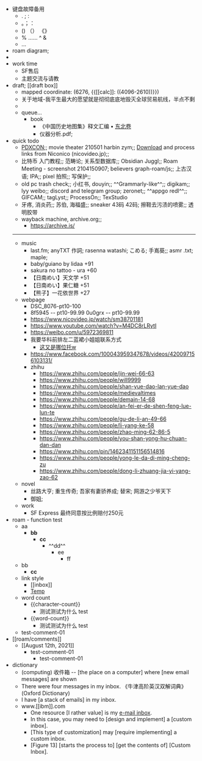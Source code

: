 - 键盘故障备用
    - . ; :
    - 。；：
    - ()  （） 《》 
    - % …… ^ &
    - ...
- roam diagram; 
- 
- work time
    - SF售后
    - 主题交流与请教
- draft; [[draft box]]
    - mapped coordinate: (6276, {{[[calc]]: ((4096-2610))}})
    - 关于地域-我平生最大的愿望就是彻彻底底地毁灭全球贸易航线，半点不剩
    - 
    - queue...
        - book
            - 《中国历史地图集》释文汇编 • [东北卷](https://gongjushu.oversea.cnki.net/chn/R201203050.html)
            - 仪器分析.pdf; 
- quick todo
    - [PDXCON](https://store.steampowered.com/sale/paradox);; movie theater 210501 harbin zym;; [Download](https://github.com/AlexAplin/nndownload) and process links from Niconico (nicovideo.jp);; 
    - 比特币 入门教程;; 范畴论; 关系型数据库;; Obsidian Juggl;; Roam Meeting - screenshot 2104150907; believers graph-roam/js;; 上古汉语; IPA;; pixel 拍照;; 写保护;; 
    - old pc trash check;; 小红书, douyin;; ^^Grammarly-like^^;; digikam;; lyy weibo;; discord and telegram group; zeronet;; ^^appgo redl^^;; GIFCAM;; tagLyst;; ProcessOn;; TexStudio
    - 牙疼, 消炎药;; 苏伯, 海福盛;; sneaker 43码 42码; 擦鞋去污渍的喷雾;; 透明胶带
    - wayback machine, archive.org;; 
        - https://archive.is/
    - ---
    - music
        - last.fm; anyTXT 作詞; rasenna watashi; こめる; 手嶌葵;; asmr .txt; maple; 
        - baby/guiano by lidaa +91
        - sakura no tattoo - ura +60
        - 【日南めい】天文学 +51
        - 【日南めい】果仁糖 +51
        - 【熊子】一花依世界 +27
    - webpage
        - DSC_8076-pt10-100
        - 8f5945 -- pt10-99.99
0u0grx -- pt10-99.99
        - https://www.nicovideo.jp/watch/sm38701181
        - https://www.youtube.com/watch?v=M4DC8rLRytI
        - https://weibo.com/u/5972369811
        - 我要华科前排左二蓝裙小姐姐联系方式
            - [这又是哪位托w](https://space.bilibili.com/241315712/dynamic)
        - https://www.facebook.com/100043959347678/videos/420097156103131/
        - zhihu
            - https://www.zhihu.com/people/jin-wei-66-63
            - https://www.zhihu.com/people/will9999
            - https://www.zhihu.com/people/shan-yue-dao-lan-yue-dao
            - https://www.zhihu.com/people/medievaltimes
            - https://www.zhihu.com/people/demain-14-68
            - https://www.zhihu.com/people/an-fei-er-de-shen-feng-lue-lun-te
            - https://www.zhihu.com/people/gu-de-li-an-49-66
            - https://www.zhihu.com/people/li-yang-ke-58
            - https://www.zhihu.com/people/zhao-ming-62-86-5
            - https://www.zhihu.com/people/you-shan-yong-hu-chuan-dan-dan
            - https://www.zhihu.com/pin/1462341151156514816
            - https://www.zhihu.com/people/yong-le-da-di-ming-cheng-zu
            - https://www.zhihu.com/people/dong-li-zhuang-jia-yi-yang-zao-62
    - novel
        - 丝路大亨; 重生传奇; 吾家有妻骄养成; 替宋; 网游之少爷天下
        - 御姐; 
    - work
        - SF Express 最终同意按比例赔付250元
- roam - function test
    - aa
        - **bb**
            - __cc__
                - ^^dd^^
                    - ee
                        - ff
    - bb
        - __cc__
    - link style
        - [[inbox]]
        - [Temp]([[inbox]])
    - word count
        - {{character-count}}
            - 测试测试为什么 test
        - {{word-count}}
            - 测试测试为什么 test
    - test-comment-01
- [[roam/comments]]
    - [[August 12th, 2021]]
        - test-comment-01
            - test-comment-01
- dictionary
    - (computing) 收件箱 -- [the place on a computer] where [new email messages] are shown
    - There were four messages in my inbox. 《牛津高阶英汉双解词典》 (Oxford Dictionary)
    - I have [a stack of emails] in my inbox. 
    - www.[[ibm]].com
        - One resource [I rather value] is my [e-mail inbox]([[e-mail]]). 
        - In this case, you may need to [design and implement] a [custom inbox]. 
        - [This type of customization] may [require implementing] a custom inbox. 
        - [Figure 13] [starts the process to] [get the contents of] [Custom Inbox]. 

